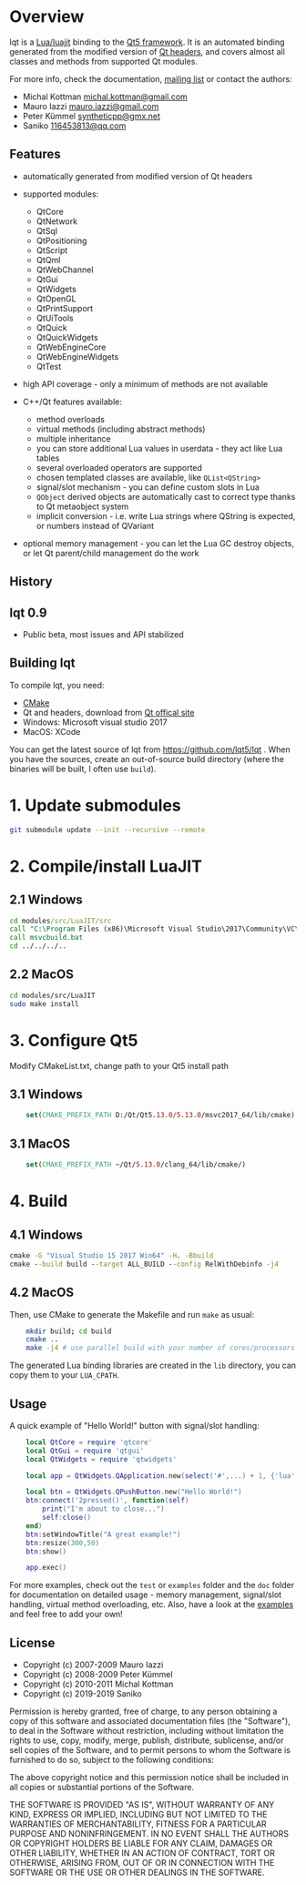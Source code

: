Overview
========

lqt is a [Lua/luajit](http://www.lua.org) binding to the [Qt5 framework](https://www.qt.io/).
It is an automated binding generated from the modified version of [Qt headers](https://github.com/lqt5/lqt/tree/qt5/generator/schema), and covers almost
all classes and methods from supported Qt modules.

For more info, check the documentation, [mailing list](http://groups.google.com/group/lqt-bindings) or contact the authors:

 * Michal Kottman michal.kottman@gmail.com
 * Mauro Iazzi mauro.iazzi@gmail.com
 * Peter Kümmel syntheticpp@gmx.net
 * Saniko 116453813@qq.com

Features
--------

* automatically generated from modified version of Qt headers
* supported modules:
  * QtCore
  * QtNetwork
  * QtSql
  * QtPositioning
  * QtScript
  * QtQml
  * QtWebChannel
  * QtGui
  * QtWidgets
  * QtOpenGL
  * QtPrintSupport
  * QtUiTools
  * QtQuick
  * QtQuickWidgets
  * QtWebEngineCore
  * QtWebEngineWidgets
  * QtTest

* high API coverage - only a minimum of methods are not available
* C++/Qt features available:
  * method overloads
  * virtual methods (including abstract methods)
  * multiple inheritance
  * you can store additional Lua values in userdata - they act like Lua tables
  * several overloaded operators are supported
  * chosen templated classes are available, like `QList<QString>`
  * signal/slot mechanism - you can define custom slots in Lua
  * `QObject` derived objects are automatically cast to correct type thanks to Qt metaobject system
  * implicit conversion - i.e. write Lua strings where QString is expected, or numbers instead of QVariant
* optional memory management - you can let the Lua GC destroy objects, or let Qt parent/child management do the work

History
-------

## lqt 0.9

* Public beta, most issues and API stabilized

Building lqt
------------

To compile lqt, you need:

* [CMake](http://www.cmake.org/cmake/resources/software.html)
* Qt and headers, download from [Qt offical site](https://www.qt.io/download)
* Windows: Microsoft visual studio 2017
* MacOS: XCode

You can get the latest source of lqt from https://github.com/lqt5/lqt .
When you have the sources, create an out-of-source build directory
(where the binaries will be built, I often use `build`).

# 1. Update submodules
```sh
git submodule update --init --recursive --remote
```

# 2. Compile/install LuaJIT

## 2.1 Windows
```bat
cd modules/src/LuaJIT/src
call "C:\Program Files (x86)\Microsoft Visual Studio\2017\Community\VC\Auxiliary\Build\vcvars64.bat"
call msvcbuild.bat
cd ../../../..
```

## 2.2 MacOS
```sh
cd modules/src/LuaJIT
sudo make install
```

# 3. Configure Qt5 
Modify CMakeList.txt, change path to your Qt5 install path

## 3.1 Windows
```cmake
    set(CMAKE_PREFIX_PATH D:/Qt/Qt5.13.0/5.13.0/msvc2017_64/lib/cmake)
```

## 3.1 MacOS
```cmake
    set(CMAKE_PREFIX_PATH ~/Qt/5.13.0/clang_64/lib/cmake/)
```

# 4. Build

## 4.1 Windows
```bat
cmake -G "Visual Studio 15 2017 Win64" -H. -Bbuild
cmake --build build --target ALL_BUILD --config RelWithDebinfo -j4
```

## 4.2 MacOS
Then, use CMake to generate the Makefile and run `make` as usual:
```sh
    mkdir build; cd build
    cmake ..
    make -j4 # use parallel build with your number of cores/processors
```

The generated Lua binding libraries are created in the `lib` directory,
you can copy them to your `LUA_CPATH`.

Usage
-----

A quick example of "Hello World!" button with signal/slot handling:

```lua
    local QtCore = require 'qtcore'
    local QtGui = require 'qtgui'
    local QtWidgets = require 'qtwidgets'

    local app = QtWidgets.QApplication.new(select('#',...) + 1, {'lua', ...})

    local btn = QtWidgets.QPushButton.new("Hello World!")
    btn:connect('2pressed()', function(self)
        print("I'm about to close...")
        self:close()
    end)
    btn:setWindowTitle("A great example!")
    btn:resize(300,50)
    btn:show()

    app.exec()
```

For more examples, check out the `test` or `examples` folder and the `doc`
folder for documentation on detailed usage - memory management,
signal/slot handling, virtual method overloading, etc. Also, have
a look at the [examples](https://github.com/mkottman/lqt/wiki/Examples)
and feel free to add your own!

License
-------

* Copyright (c) 2007-2009 Mauro Iazzi
* Copyright (c) 2008-2009 Peter Kümmel
* Copyright (c) 2010-2011 Michal Kottman
* Copyright (c) 2019-2019 Saniko

Permission is hereby granted, free of charge, to any person
obtaining a copy of this software and associated documentation
files (the "Software"), to deal in the Software without
restriction, including without limitation the rights to use,
copy, modify, merge, publish, distribute, sublicense, and/or sell
copies of the Software, and to permit persons to whom the
Software is furnished to do so, subject to the following
conditions:

The above copyright notice and this permission notice shall be
included in all copies or substantial portions of the Software.

THE SOFTWARE IS PROVIDED "AS IS", WITHOUT WARRANTY OF ANY KIND,
EXPRESS OR IMPLIED, INCLUDING BUT NOT LIMITED TO THE WARRANTIES
OF MERCHANTABILITY, FITNESS FOR A PARTICULAR PURPOSE AND
NONINFRINGEMENT. IN NO EVENT SHALL THE AUTHORS OR COPYRIGHT
HOLDERS BE LIABLE FOR ANY CLAIM, DAMAGES OR OTHER LIABILITY,
WHETHER IN AN ACTION OF CONTRACT, TORT OR OTHERWISE, ARISING
FROM, OUT OF OR IN CONNECTION WITH THE SOFTWARE OR THE USE OR
OTHER DEALINGS IN THE SOFTWARE.
